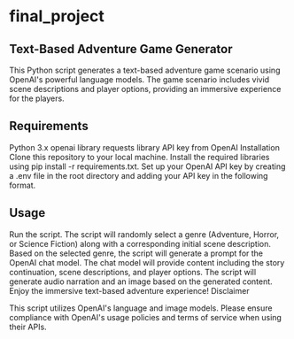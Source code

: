 # final_project

## Text-Based Adventure Game Generator
This Python script generates a text-based adventure game scenario using OpenAI's powerful language models. The game scenario includes vivid scene descriptions and player options, providing an immersive experience for the players.

## Requirements
Python 3.x
openai library
requests library
API key from OpenAI
Installation
Clone this repository to your local machine.
Install the required libraries using pip install -r requirements.txt.
Set up your OpenAI API key by creating a .env file in the root directory and adding your API key in the following format.

## Usage
Run the script.
The script will randomly select a genre (Adventure, Horror, or Science Fiction) along with a corresponding initial scene description.
Based on the selected genre, the script will generate a prompt for the OpenAI chat model.
The chat model will provide content including the story continuation, scene descriptions, and player options.
The script will generate audio narration and an image based on the generated content.
Enjoy the immersive text-based adventure experience!
Disclaimer

This script utilizes OpenAI's language and image models. Please ensure compliance with OpenAI's usage policies and terms of service when using their APIs.

